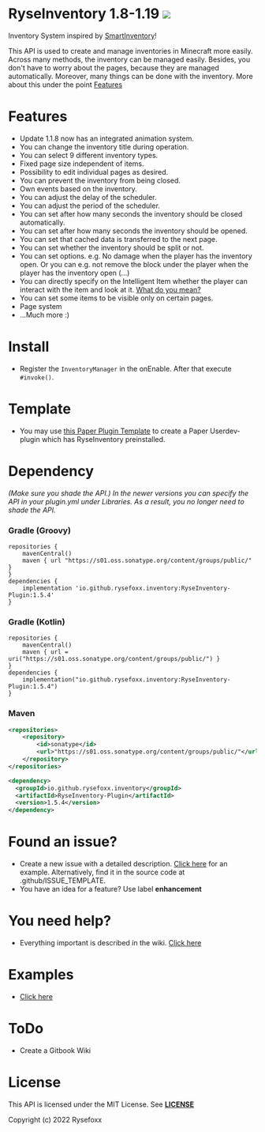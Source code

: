# RyseInventory 1.8-1.19 ![](https://i.imgur.com/BS3gwxL.png)

Inventory System inspired by [SmartInventory](https://github.com/MinusKube/SmartInvs)!

This API is used to create and manage inventories in Minecraft more easily. Across many methods, the inventory can be
managed easily. Besides, you don't have to worry about the pages, because they are managed automatically. Moreover, many
things can be done with the inventory. More about this under the
point [Features](https://github.com/Rysefoxx/RyseInventory#features)

# Features

- Update 1.1.8 now has an integrated animation system.
- You can change the inventory title during operation.
- You can select 9 different inventory types.
- Fixed page size independent of items.
- Possibility to edit individual pages as desired.
- You can prevent the inventory from being closed.
- Own events based on the inventory.
- You can adjust the delay of the scheduler.
- You can adjust the period of the scheduler.
- You can set after how many seconds the inventory should be closed automatically.
- You can set after how many seconds the inventory should be opened.
- You can set that cached data is transferred to the next page.
- You can set whether the inventory should be split or not.
- You can set options. e.g. No damage when the player has the inventory open. Or you can e.g. not remove the block under
  the player when the player has the inventory open (...)
- You can directly specify on the Intelligent Item whether the player can interact with the item and look at
  it. [What do you mean?](https://github.com/Rysefoxx/RyseInventory/wiki/IntelligentItem)
- You can set some items to be visible only on certain pages.
- Page system
- ...Much more :)

# Install

- Register the `InventoryManager` in the onEnable. After that execute `#invoke()`.

# Template

- You may use [this Paper Plugin Template](https://github.com/eazypaulCode/plugin-template) to create a Paper Userdev-plugin which has RyseInventory preinstalled.

# Dependency

_(Make sure you shade the API.)_
_In the newer versions you can specify the API in your plugin.yml under Libraries. As a result, you no longer need to shade the API._

### Gradle (Groovy)

```
repositories {
    mavenCentral()
    maven { url "https://s01.oss.sonatype.org/content/groups/public/" }
}
dependencies {
    implementation 'io.github.rysefoxx.inventory:RyseInventory-Plugin:1.5.4'
}
```

### Gradle (Kotlin)

```
repositories {
    mavenCentral()
    maven { url = uri("https://s01.oss.sonatype.org/content/groups/public/") }
}
dependencies {
    implementation("io.github.rysefoxx.inventory:RyseInventory-Plugin:1.5.4")
}
```

### Maven

```xml
<repositories>
    <repository>
        <id>sonatype</id>
        <url>"https://s01.oss.sonatype.org/content/groups/public/"</url>
    </repository>
</repositories>

<dependency>
  <groupId>io.github.rysefoxx.inventory</groupId>
  <artifactId>RyseInventory-Plugin</artifactId>
  <version>1.5.4</version>
</dependency>
```

# Found an issue?

- Create a new issue with a detailed description. [Click here](https://github.com/Rysefoxx/RyseInventory/blob/master/.github/ISSUE_TEMPLATE/bug_report.md) for an example. Alternatively, find it in the source code at .github/ISSUE_TEMPLATE.
- You have an idea for a feature? Use label **enhancement**

# You need help?

* Everything important is described in the wiki. [Click here](https://github.com/Rysefoxx/RyseInventory/wiki)

# Examples

* [Click here](https://github.com/Rysefoxx/RyseInventory/tree/master/examples)

# ToDo

- Create a Gitbook Wiki

# License

This API is licensed under the MIT License.
See [**LICENSE**](https://github.com/Rysefoxx/RyseInventory/blob/master/LICENSE)

Copyright (c) 2022 Rysefoxx
